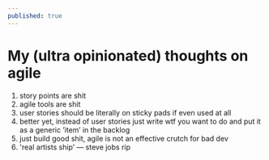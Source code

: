 ```yaml
---
published: true
---
```



# My (ultra opinionated) thoughts on agile

1. story points are shit
2. agile tools are shit
3. user stories should be literally on sticky pads if even used at all
4. better yet, instead of user stories just write wtf you want to do and put it as a generic ’item’ in the backlog
5. just build good shit, agile is not an effective crutch for bad dev
6. 'real artists ship’  — steve jobs rip

